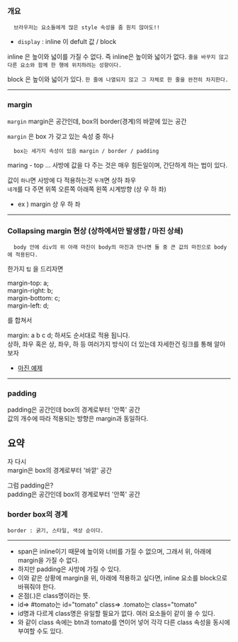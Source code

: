 ### 개요

      브라우저는 요소들에게 많은 style 속성을 줌 원치 않아도!! 

 - `display` : inline 이 defult 값  / block


inline 은 높이와 넓이를 가질 수 없다. 즉
inline은 높이와 넓이가 없다. `줄을 바꾸지 않고 다른 요소와 함께 한 행에 위치하려는 성향이다.`

block 은 높이와 넓이가 있다. `한 줄에 나열되지 않고 그 자체로 한 줄을 완전히 차지한다.`

<hr>

### margin 

`margin` 
	margin은 공간인데, box의 border(경계)의 바깥에 있는 공간

`margin` 은 box 가 갖고 있는 속성 중 하나 

      box는 세가지 속성이 있음 margin / border / padding 


maring - top ... 사방에 값을 다 주는 것은 매우 힘든일이며, 간단하게 하는 법이 있다.

값이 `하나`면 사방에 다 적용하는것 `두개`면 상하 좌우 <Br>
`네개`를 다 주면 위쪽 오른쪽 아래쪽 왼쪽 시계방향 (상 우 하 좌)

 - ex ) margin 상 우 하 좌 

<hr> 

### Collapsing margin 현상 (상하에서만 발생함 / 마진 상쇄)

      body 안에 div의 위 아래 마진이 body의 마진과 만나면 둘 중 큰 값의 마진으로 body에 적용된다.

한가지 `팁` 을 드리자면

margin-top: a; <br>
margin-right: b; <br>
margin-bottom: c; <br>
margin-left: d; <br>

를 합쳐서

margin: a b c d; 하셔도 순서대로 적용 됩니다. <br>
상하, 좌우 혹은 상, 좌우, 하 등 여러가지 방식이 더 있는데 자세한건 링크를 통해 알아보자

 - [마진 예제](https://developer.mozilla.org/en-US/docs/Web/CSS/margin)

<hr>
	
### padding
	
padding은 공간인데 box의 경계로부터 '안쪽' 공간<br>
값의 개수에 따라 적용되는 방향은 margin과 동일하다.

	
## 요약
	
자 다시 <br>
margin은 box의 경계로부터 '바깥' 공간 <br>
 
그럼 padding은? <br>
padding은 공간인데 box의 경계로부터 '안쪽' 공간 


### border box의 경계
	
	border : 굵기, 스타일, 색상 순이다.	
	
<hr>
	
- span은 inline이기 때문에 높이와 너비를 가질 수 없으며, 그래서 위, 아래에 margin을 가질 수 없다.
- 하지만 padding은 사방에 가질 수 있다.
- 이와 같은 상황에 margin을 위, 아래에 적용하고 싶다면, inline 요소를 block으로 바꿔줘야 한다.
- 온점(.)은 class명이라는 뜻.
- id⇒ #tomato는 id="tomato" class⇒ .tomato는 class="tomato"
- id명과 다르게 class명은 유일할 필요가 없다. 여러 요소들이 같이 쓸 수 있다.
- 와 같이 class 속에는 btn과 tomato를 연이어 넣어 각각 다른 class 속성을 동시에 부여할 수도 있다.

	
